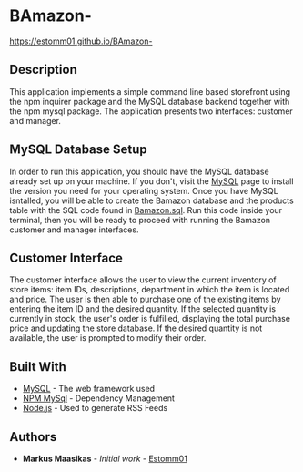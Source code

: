 # BAmazon- 
https://estomm01.github.io/BAmazon-
## Description

This application implements a simple command line based storefront using the npm inquirer package and the MySQL database backend together with the npm mysql package. The application presents two interfaces: customer and manager.

## MySQL Database Setup

In order to run this application, you should have the MySQL database already set up on your machine. If you don't, visit the [MySQL](https://dev.mysql.com/doc/refman/5.6/en/installing.html) page to install the version you need for your operating system. Once you have MySQL isntalled, you will be able to create the Bamazon database and the products table with the SQL code found in [Bamazon.sql](https://github.com/estomm01/BAmazon-/blob/master/bamazon.sql). Run this code inside your terminal, then you will be ready to proceed with running the Bamazon customer and manager interfaces.

## Customer Interface
The customer interface allows the user to view the current inventory of store items: item IDs, descriptions, department in which the item is located and price. The user is then able to purchase one of the existing items by entering the item ID and the desired quantity. If the selected quantity is currently in stock, the user's order is fulfilled, displaying the total purchase price and updating the store database. If the desired quantity is not available, the user is prompted to modify their order.

## Built With
* [MySQL](https://www.mysql.com/) - The web framework used
* [NPM MySql](https://www.npmjs.com/package/mysql/) - Dependency Management
* [Node.js](https://nodejs.org/en/) - Used to generate RSS Feeds

## Authors

* **Markus Maasikas** - *Initial work* - [Estomm01](https://github.com/estomm01/BAmazon-)
